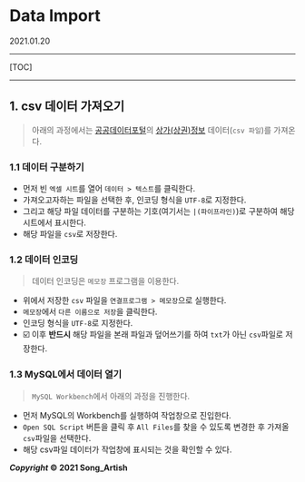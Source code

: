 

# Data Import

2021.01.20

---


[TOC]

---



## 1. csv 데이터 가져오기

> 아래의 과정에서는 [공공데이터포털](https://www.data.go.kr/index.do)의 [상가(상권)정보](https://www.data.go.kr/data/15012005/fileData.do) 데이터(`csv 파일`)를 가져온다.

### 1.1 데이터 구분하기

- 먼저 빈 `엑셀 시트`를 열어 `데이터 > 텍스트`를 클릭한다.
- 가져오고자하는 파일을 선택한 후, 인코딩 형식을 `UTF-8`로 지정한다.
- 그리고 해당 파일 데이터를 구분하는 기호(여기서는 `|(파이프라인)`)로 구분하여 해당 시트에서 표시한다.
- 해당 파일을 `csv`로 저장한다.

### 1.2 데이터 인코딩

> 데이터 인코딩은 `메모장` 프로그램을 이용한다.

- 위에서 저장한 `csv` 파일을 `연결프로그램 > 메모장`으로 실행한다.
- `메모장`에서  `다른 이름으로 저장`을 클릭한다.
- 인코딩 형식을 `UTF-8`로 지정한다.
- :ballot_box_with_check: 이후 **반드시** 해당 파일을 본래 파일과 덮어쓰기를 하여 `txt`가 아닌 `csv`파일로 저장한다.

### 1.3 MySQL에서 데이터 열기

> `MySQL Workbench`에서 아래의 과정을 진행한다.

- 먼저 MySQL의 Workbench를 실행하여 작업창으로 진입한다.
- `Open SQL Script` 버튼을 클릭 후 `All Files`를 찾을 수 있도록 변경한 후 가져올 `csv`파일을 선택한다.
- 해당 csv파일 데이터가 작업창에 표시되는 것을 확인할 수 있다.



***Copyright* © 2021 Song_Artish**